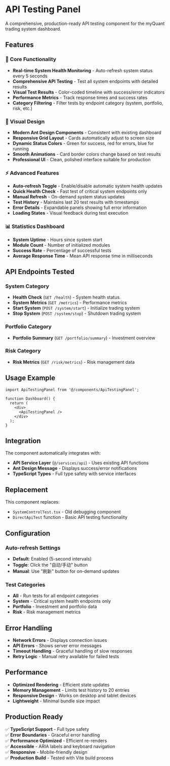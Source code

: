 # API Testing Panel

A comprehensive, production-ready API testing component for the myQuant trading system dashboard.

## Features

### 🚀 **Core Functionality**
- **Real-time System Health Monitoring** - Auto-refresh system status every 5 seconds
- **Comprehensive API Testing** - Test all system endpoints with detailed results
- **Visual Test Results** - Color-coded timeline with success/error indicators
- **Performance Metrics** - Track response times and success rates
- **Category Filtering** - Filter tests by endpoint category (system, portfolio, risk, etc.)

### 🎨 **Visual Design**
- **Modern Ant Design Components** - Consistent with existing dashboard
- **Responsive Grid Layout** - Cards automatically adjust to screen size  
- **Dynamic Status Colors** - Green for success, red for errors, blue for running
- **Smooth Animations** - Card border colors change based on test results
- **Professional UI** - Clean, polished interface suitable for production

### ⚡ **Advanced Features**
- **Auto-refresh Toggle** - Enable/disable automatic system health updates
- **Quick Health Check** - Fast test of critical system endpoints only
- **Manual Refresh** - On-demand system status updates
- **Test History** - Maintains last 20 test results with timestamps
- **Error Details** - Expandable panels showing full error information
- **Loading States** - Visual feedback during test execution

### 📊 **Statistics Dashboard**
- **System Uptime** - Hours since system start
- **Module Count** - Number of initialized modules
- **Success Rate** - Percentage of successful tests
- **Average Response Time** - Mean API response time in milliseconds

## API Endpoints Tested

### System Category
- **Health Check** (`GET /health`) - System health status
- **System Metrics** (`GET /metrics`) - Performance metrics
- **Start System** (`POST /system/start`) - Initialize trading system
- **Stop System** (`POST /system/stop`) - Shutdown trading system

### Portfolio Category  
- **Portfolio Summary** (`GET /portfolio/summary`) - Investment overview

### Risk Category
- **Risk Metrics** (`GET /risk/metrics`) - Risk management data

## Usage Example

```tsx
import ApiTestingPanel from '@/components/ApiTestingPanel';

function Dashboard() {
  return (
    <div>
      <ApiTestingPanel />
    </div>
  );
}
```

## Integration

The component automatically integrates with:
- **API Service Layer** (`@/services/api`) - Uses existing API functions
- **Ant Design Message** - Displays success/error notifications  
- **TypeScript Types** - Full type safety with service interfaces

## Replacement

This component replaces:
- `SystemControlTest.tsx` - Old debugging component
- `DirectApiTest` function - Basic API testing functionality

## Configuration

### Auto-refresh Settings
- **Default**: Enabled (5-second intervals)
- **Toggle**: Click the "自动/手动" button
- **Manual**: Use "刷新" button for on-demand updates

### Test Categories
- **All** - Run tests for all endpoint categories
- **System** - Critical system health endpoints only
- **Portfolio** - Investment and portfolio data
- **Risk** - Risk management metrics

## Error Handling

- **Network Errors** - Displays connection issues
- **API Errors** - Shows server error messages
- **Timeout Handling** - Graceful handling of slow responses
- **Retry Logic** - Manual retry available for failed tests

## Performance

- **Optimized Rendering** - Efficient state updates
- **Memory Management** - Limits test history to 20 entries
- **Responsive Design** - Works on desktop and tablet devices
- **Lightweight** - Minimal bundle size impact

## Production Ready

✅ **TypeScript Support** - Full type safety  
✅ **Error Boundaries** - Graceful error handling  
✅ **Performance Optimized** - Efficient re-renders  
✅ **Accessible** - ARIA labels and keyboard navigation  
✅ **Responsive** - Mobile-friendly design  
✅ **Production Build** - Tested with Vite build process